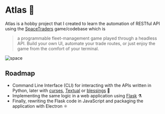 


# Atlas 🌌
Atlas is a hobby project that I created to learn the automation of RESTful API using the [SpaceTraders](https://spacetraders.io/) game/codebase which is

> a programmable fleet-management game played through a headless API. Build your own UI, automate your trade routes, or just enjoy the game from the comfort of your terminal.

![space](https://w.wallhaven.cc/full/wq/wallhaven-wq2r8p.png)

## Roadmap
- Command Line Interface (CLI) for interacting with the APIs written in Python, later with [curses](https://docs.python.org/3.10/howto/curses.html), [Textual](https://textual.textualize.io/) or [blessings](https://github.com/erikrose/blessings) 🐍
- Implementing the same logic in a web application using [Flask](https://flask.palletsprojects.com/en/3.0.x/) ⚗️
- Finally, rewriting the Flask code in JavaScript and packaging the application with Electron ⚛️

